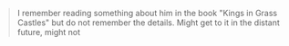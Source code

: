 >I remember reading something about him in the book "Kings in Grass Castles" but do not remember the details. Might get to it in the distant future, might not